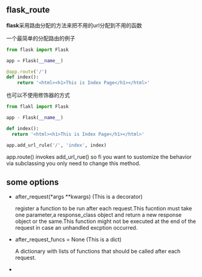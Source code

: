 ## flask_route

**flask**采用路由分配的方法来把不用的url分配到不用的函数

一个最简单的分配路由的例子

```python
from flask import Flask

app = Flask(__name__)

@app.route('/')
def index():
	return '<html><h1>This is Index Page</h1></html>'
```



也可以不使用修饰器的方式

```python
from flakl import Flask

app - Flask(__name__)

def index():
  return '<html><h1>This is Index Page</h1></html>'

app.add_url_rule('/', 'index', index)

```



app.route() invokes add_url_rue() so fi you want to sustomize the behavior via subclassing you only need to change this method.



## some options

* after_request(*args **kwargs) (This is a decorator)

  register a function to be run after each request.This fucntion must take one parameter,a response_class object and return a new response object or the same.This function might not be executed at the end of the request in case an unhandled excption occurred.

* after_request_funcs = None (This is a dict)

  A dictionary with lists of functions that should be called after each request.

* ​